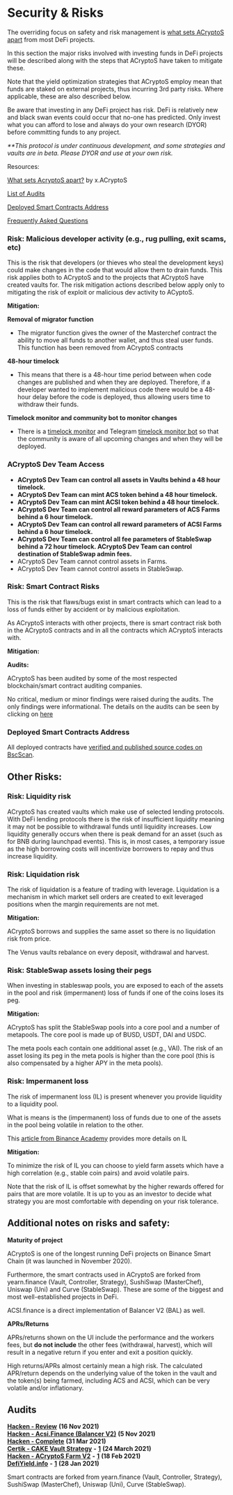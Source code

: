 # Security & Risks

The overriding focus on safety and risk management is [what sets ACryptoS apart](https://medium.com/acryptos/what-sets-acryptos-apart-d6345e2f5d7f) from most DeFi projects.

In this section the major risks involved with investing funds in DeFi projects will be described along with the steps that ACryptoS have taken to mitigate these.

Note that the yield optimization strategies that ACryptoS employ mean that funds are staked on external projects, thus incurring 3rd party risks. Where applicable, these are also described below.

Be aware that investing in any DeFi project has risk. DeFi is relatively new and black swan events could occur that no-one has predicted. Only invest what you can afford to lose and always do your own research (DYOR) before committing funds to any project.

_\*\*This protocol is under continuous development, and some strategies and vaults are in beta. Please DYOR and use at your own risk._

Resources:

[What sets AcryptoS apart?](https://medium.com/acryptos/what-sets-acryptos-apart-d6345e2f5d7f) by x.ACryptoS

[List of Audits](security-and-risks.md#audits)

[Deployed Smart Contracts Address](security-and-risks.md#deployed-smart-contracts-address)

[Frequently Asked Questions](../faq.md)

### Risk: Malicious developer activity (e.g., rug pulling, exit scams, etc)

This is the risk that developers (or thieves who steal the development keys) could make changes in the code that would allow them to drain funds. This risk applies both to ACryptoS and to the projects that ACryptoS have created vaults for. The risk mitigation actions described below apply only to mitigating the risk of exploit or malicious dev activity to ACyptoS.

**Mitigation:**

**Removal of migrator function**

* The migrator function gives the owner of the Masterchef contract the ability to move all funds to another wallet, and thus steal user funds. This function has been removed from ACryptoS contracts

**48-hour timelock**

* This means that there is a 48-hour time period between when code changes are published and when they are deployed. Therefore, if a developer wanted to implement malicious code there would be a 48-hour delay before the code is deployed, thus allowing users time to withdraw their funds.

**Timelock monitor and community bot to monitor changes**

* There is a [timelock monitor](https://unrekt.net/acryptos/timelock.html) and Telegram [timelock monitor bot](https://t.me/acryptos9/59652) so that the community is aware of all upcoming changes and when they will be deployed.

### ACryptoS Dev Team Access

* **ACryptoS Dev Team can control all assets in Vaults behind a 48 hour timelock.**
* **ACryptoS Dev Team can mint ACS token behind a 48 hour timelock.**
* **ACryptoS Dev Team can mint ACSI token behind a 48 hour timelock.**
* **ACryptoS Dev Team can control all reward parameters of ACS Farms behind a 6 hour timelock.**
* **ACryptoS Dev Team can control all reward parameters of ACSI Farms behind a 6 hour timelock.**
* **ACryptoS Dev Team can control all fee parameters of StableSwap behind a 72 hour timelock. ACryptoS Dev Team can control destination of StableSwap admin fees.**
* ACryptoS Dev Team cannot control assets in Farms.
* ACryptoS Dev Team cannot control assets in StableSwap.

### Risk: Smart Contract Risks

This is the risk that flaws/bugs exist in smart contracts which can lead to a loss of funds either by accident or by malicious exploitation.

As ACryptoS interacts with other projects, there is smart contract risk both in the ACryptoS contracts and in all the contracts which ACryptoS interacts with.

**Mitigation:**

**Audits:**

ACryptoS has been audited by some of the most respected blockchain/smart contract auditing companies.

No critical, medium or minor findings were raised during the audits. The only findings were informational. The details on the audits can be seen by clicking on [here](security-and-risks.md#audits)

### Deployed Smart Contracts Address

All deployed contracts have [verified and published source codes on BscScan](https://app.acryptos.com/contracts/).

## Other Risks:

### **Risk: Liquidity risk**

ACryptoS has created vaults which make use of selected lending protocols. With DeFi lending protocols there is the risk of insufficient liquidity meaning it may not be possible to withdrawal funds until liquidity increases. Low liquidity generally occurs when there is peak demand for an asset (such as for BNB during launchpad events). This is, in most cases, a temporary issue as the high borrowing costs will incentivize borrowers to repay and thus increase liquidity.&#x20;

### Risk: Liquidation risk

The risk of liquidation is a feature of trading with leverage. Liquidation is a mechanism in which market sell orders are created to exit leveraged positions when the margin requirements are not met.

**Mitigation:**

ACryptoS borrows and supplies the same asset so there is no liquidation risk from price.

The Venus vaults rebalance on every deposit, withdrawal and harvest.

### Risk: StableSwap assets losing their pegs

When investing in stableswap pools, you are exposed to each of the assets in the pool and risk (impermanent) loss of funds if one of the coins loses its peg.

**Mitigation:**

ACryptoS has split the StableSwap pools into a core pool and a number of metapools. The core pool is made up of BUSD, USDT, DAI and USDC.

The meta pools each contain one additional asset (e.g., VAI). The risk of an asset losing its peg in the meta pools is higher than the core pool (this is also compensated by a higher APY in the meta pools).

### Risk: Impermanent loss

The risk of impermanent loss (IL) is present whenever you provide liquidity to a liquidity pool.

What is means is the (impermanent) loss of funds due to one of the assets in the pool being volatile in relation to the other.

This [article from Binance Academy](https://academy.binance.com/en/articles/impermanent-loss-explained) provides more details on IL

**Mitigation:**

To minimize the risk of IL you can choose to yield farm assets which have a high correlation (e.g., stable coin pairs) and avoid volatile pairs.

Note that the risk of IL is offset somewhat by the higher rewards offered for pairs that are more volatile. It is up to you as an investor to decide what strategy you are most comfortable with depending on your risk tolerance.

## Additional notes on risks and safety:

**Maturity of project**

ACryptoS is one of the longest running DeFi projects on Binance Smart Chain (it was launched in November 2020).

Furthermore, the smart contracts used in ACryptoS are forked from yearn.finance (Vault, Controller, Strategy), SushiSwap (MasterChef), Uniswap (Uni) and Curve (StableSwap). These are some of the biggest and most well-established projects in DeFi.

ACSI.finance is a direct implementation of Balancer V2 (BAL) as well.

**APRs/Returns**

APRs/returns shown on the UI include the performance and the workers fees, but **do not include** the other fees (withdrawal, harvest), which will result in a negative return if you enter and exit a position quickly.

High returns/APRs almost certainly mean a high risk. The calculated APR/return depends on the underlying value of the token in the vault and the token(s) being farmed, including ACS and ACSI, which can be very volatile and/or inflationary.

## Audits

[**Hacken - Review**](https://github.com/acryptos/acryptos-protocol/blob/main/audits/20211116-Hacken-Review.pdf) **(16 Nov 2021)**\
[**Hacken - Acsi.Finance (Balancer V2)**](https://github.com/acryptos/acryptos-protocol/blob/main/audits/20211105-Hacken-AcsiFinance-BalancerV2.pdf) **(5 Nov 2021)**\
[**Hacken - Complete**](https://github.com/acryptos/acryptos-protocol/blob/main/audits/20210331-Hacken-Complete.pdf) **(31 Mar 2021)**\
[**Certik - CAKE Vault Strategy**](https://github.com/acryptos/acryptos-protocol/blob/main/audits/20210324-Certik-StrategyACryptoSCakeTokenTokenV2.pdf) **-** [**1**](https://www.certik.org/projects/acryptos) **(24 March 2021)**\
[**Hacken - ACryptoS Farm V2**](https://github.com/acryptos/acryptos-protocol/blob/main/audits/20210218-Hacken-ACryptoSFarmV2.pdf) **-** [**1**](https://hacken.io/wp-content/uploads/2021/02/20210218-Hacken-ACryptoSFarmV2.pdf) **(18 Feb 2021)**\
[**DefiYield.info**](https://github.com/acryptos/acryptos-protocol/blob/main/audits/20210128-defiyield.info.pdf) **-** [**1**](https://defiyield.info/assets/pdf/ACryptoS.pdf) **(28 Jan 2021)**

Smart contracts are forked from yearn.finance (Vault, Controller, Strategy), SushiSwap (MasterChef), Uniswap (Uni), Curve (StableSwap).

